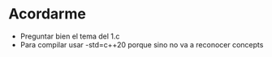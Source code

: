 # Acordarme

- Preguntar bien el tema del 1.c
- Para compilar usar -std=c++20 porque sino no va a reconocer concepts
